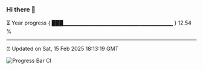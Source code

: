 ### Hi there 👋

⏳ Year progress { ███▁▁▁▁▁▁▁▁▁▁▁▁▁▁▁▁▁▁▁▁▁▁▁▁▁▁▁ } 12.54 %

---

⏰ Updated on Sat, 15 Feb 2025 18:13:19 GMT

![Progress Bar CI](https://github.com/code-lakshay/GitHub-Actions-Demo/workflows/Progress%20Bar%20CI/badge.svg)
